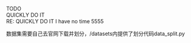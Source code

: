 TODO<br>
QUICKLY DO IT<br>
RE: QUICKLY DO IT
  I have no time 5555


数据集需要自己去官网下载并划分，/datasets内提供了划分代码data_split.py
